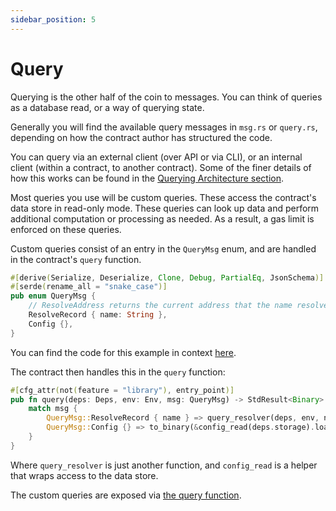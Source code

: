 ```yaml
---
sidebar_position: 5
---
```


# Query

Querying is the other half of the coin to messages. You can think of queries as a database read, or a way of querying state.

Generally you will find the available query messages in `msg.rs` or `query.rs`, depending on how the contract author has structured the code.

You can query via an external client (over API or via CLI), or an internal client (within a contract, to another contract). Some of the finer details of how this works can be found in the [Querying Architecture section](/03-architecture/01-query.md).

Most queries you use will be custom queries. These access the contract's data store in read-only mode. These queries can look up data and perform additional computation or processing as needed. As a result, a gas limit is enforced on these queries.

Custom queries consist of an entry in the `QueryMsg` enum, and are handled in the contract's `query` function.

```rust
#[derive(Serialize, Deserialize, Clone, Debug, PartialEq, JsonSchema)]
#[serde(rename_all = "snake_case")]
pub enum QueryMsg {
    // ResolveAddress returns the current address that the name resolves to
    ResolveRecord { name: String },
    Config {},
}
```

You can find the code for this example in context [here](https://github.com/CosmWasm/cosmwasm-examples/blob/main/contracts/nameservice/src/msg.rs#L20).

The contract then handles this in the `query` function:

```rust
#[cfg_attr(not(feature = "library"), entry_point)]
pub fn query(deps: Deps, env: Env, msg: QueryMsg) -> StdResult<Binary> {
    match msg {
        QueryMsg::ResolveRecord { name } => query_resolver(deps, env, name),
        QueryMsg::Config {} => to_binary(&config_read(deps.storage).load()?),
    }
}
```

Where `query_resolver` is just another function, and `config_read` is a helper that wraps access to the data store.

The custom queries are exposed via [the query function](https://github.com/CosmWasm/cosmwasm-examples/blob/main/contracts/nameservice/src/contract.rs#L95).